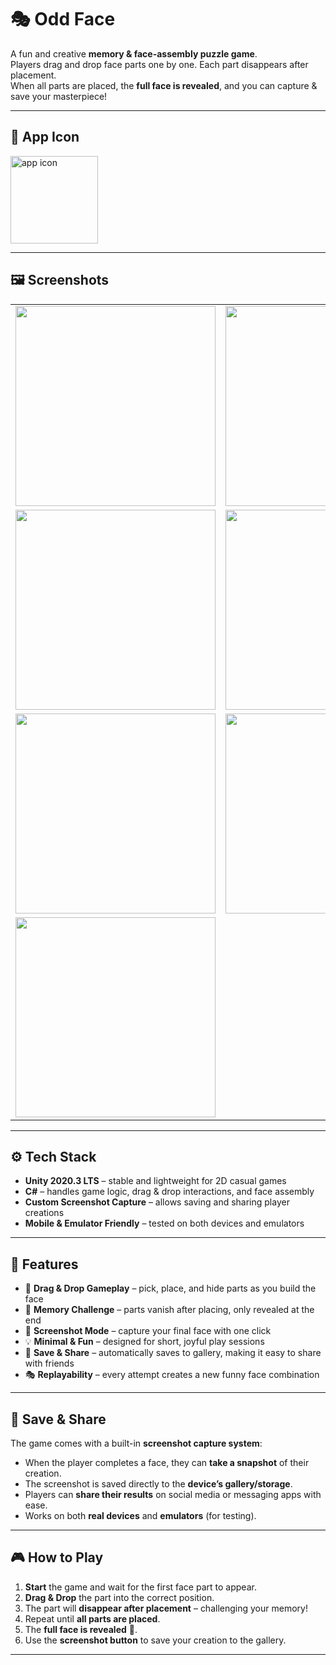 # 🎭 Odd Face

A fun and creative **memory & face-assembly puzzle game**.  
Players drag and drop face parts one by one. Each part disappears after placement.  
When all parts are placed, the **full face is revealed**, and you can capture & save your masterpiece!  

---

## 📱 App Icon
<p align="left">
  <img width="140" height="140" alt="app icon" src="https://github.com/user-attachments/assets/5253c13c-ad96-47d1-abe1-19b85ed7ea45" />
</p>

---

## 🖼️ Screenshots

| | | |
|---|---|---|
| <img width="320" src="https://github.com/user-attachments/assets/dc9be249-f249-4164-a4fa-f53a650bd1c7" /> | <img width="320" src="https://github.com/user-attachments/assets/9e45e454-bfa6-468f-9251-766980536325" /> | <img width="320" src="https://github.com/user-attachments/assets/99e241f6-aee4-4e39-893b-54f7594ef0f8" /> |
| <img width="320" src="https://github.com/user-attachments/assets/dd9370d6-d19a-462a-ac34-e9bd50c10efb" /> | <img width="320" src="https://github.com/user-attachments/assets/fdf94ff4-2011-4214-aeec-29f13e8f1684" /> | <img width="320" src="https://github.com/user-attachments/assets/3405f5fb-9b76-4d91-83ab-525e9fb24727" /> |
| <img width="320" src="https://github.com/user-attachments/assets/72a887e7-a635-46cd-8a84-fd4863e26e7e" /> | <img width="320" src="https://github.com/user-attachments/assets/b1eea341-897d-443b-968a-bb3a51ad2f4d" /> | <img width="320" src="https://github.com/user-attachments/assets/d511f52d-8e80-4e5f-8269-cc35c691b1f8" /> |
| <img width="320" src="https://github.com/user-attachments/assets/11c0684f-74d9-4994-a4f1-713753efe926" /> | | |

---

## ⚙️ Tech Stack
- **Unity 2020.3 LTS** – stable and lightweight for 2D casual games  
- **C#** – handles game logic, drag & drop interactions, and face assembly  
- **Custom Screenshot Capture** – allows saving and sharing player creations  
- **Mobile & Emulator Friendly** – tested on both devices and emulators  

---

## 🚀 Features
- 🎨 **Drag & Drop Gameplay** – pick, place, and hide parts as you build the face  
- 🧠 **Memory Challenge** – parts vanish after placing, only revealed at the end  
- 📸 **Screenshot Mode** – capture your final face with one click  
- 💡 **Minimal & Fun** – designed for short, joyful play sessions  
- 📂 **Save & Share** – automatically saves to gallery, making it easy to share with friends  
- 🎭 **Replayability** – every attempt creates a new funny face combination  

---

## 📂 Save & Share
The game comes with a built-in **screenshot capture system**:
- When the player completes a face, they can **take a snapshot** of their creation.  
- The screenshot is saved directly to the **device’s gallery/storage**.  
- Players can **share their results** on social media or messaging apps with ease.  
- Works on both **real devices** and **emulators** (for testing).  

---

## 🎮 How to Play
1. **Start** the game and wait for the first face part to appear.  
2. **Drag & Drop** the part into the correct position.  
3. The part will **disappear after placement** – challenging your memory!  
4. Repeat until **all parts are placed**.  
5. The **full face is revealed** 🎉.  
6. Use the **screenshot button** to save your creation to the gallery.  

---

